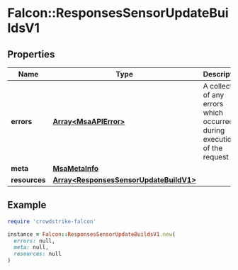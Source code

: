 # Falcon::ResponsesSensorUpdateBuildsV1

## Properties

| Name | Type | Description | Notes |
| ---- | ---- | ----------- | ----- |
| **errors** | [**Array&lt;MsaAPIError&gt;**](MsaAPIError.md) | A collection of any errors which occurred during execution of the request |  |
| **meta** | [**MsaMetaInfo**](MsaMetaInfo.md) |  |  |
| **resources** | [**Array&lt;ResponsesSensorUpdateBuildV1&gt;**](ResponsesSensorUpdateBuildV1.md) |  |  |

## Example

```ruby
require 'crowdstrike-falcon'

instance = Falcon::ResponsesSensorUpdateBuildsV1.new(
  errors: null,
  meta: null,
  resources: null
)
```

